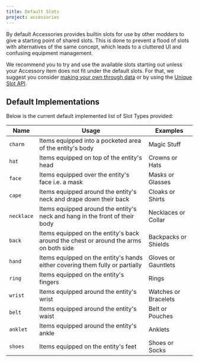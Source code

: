 ```yaml
---
title: Default Slots
project: accessories
---
```


By default Accessories provides builtin slots for use by other modders to give a starting point of shared slots. This is done to prevent a flood of slots with alternatives of the same concept, which leads to a cluttered UI and confusing equipment management. 

We recommend you to try and use the available slots starting out unless your Accessory item does not fit under the default slots. For that, we suggest you consider [making your own through data](./slot_types.md#data-pack-format) or by using the [Unique Slot API](./slot_types.md#unique-slot-api).

## Default Implementations

Below is the current default implemented list of Slot Types provided:

| Name | Usage | Examples |
|--|--|--|
| `charm` | Items equipped into a pocketed area of the entity's body | Magic Stuff |
| `hat` | Items equipped on top of the entity's head | Crowns or Hats |
| `face` | Items equipped over the entity's face i.e. a mask | Masks or Glasses |
| `cape` | Items equipped around the entity's neck and drape down their back | Cloaks or Shirts |
| `necklace` | Items equipped around the entity's neck and hang in the front of their body | Necklaces or Collar |
| `back` | Items equipped on the entity's back around the chest or around the arms on both side | Backpacks or Shields |
| `hand` | Items equipped on the entity's hands either covering them fully or partially | Gloves or Gauntlets |
| `ring` | Items equipped on the entity's fingers | Rings |
| `wrist` | Items equipped around the entity's wrist | Watches or Bracelets |
| `belt` | Items equipped around the entity's waist | Belt or Pouches |
| `anklet` | Items equipped around the entity's ankle | Anklets |
| `shoes` | Items equipped on the entity's feet | Shoes or Socks |